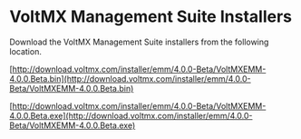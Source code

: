 ﻿  

VoltMX Management Suite Installers
================================

Download the VoltMX Management Suite installers from the following location.

[http://download.voltmx.com/installer/emm/4.0.0-Beta/VoltMXEMM-4.0.0.Beta.bin](http://download.voltmx.com/installer/emm/4.0.0-Beta/VoltMXEMM-4.0.0.Beta.bin)

[http://download.voltmx.com/installer/emm/4.0.0-Beta/VoltMXEMM-4.0.0.Beta.exe](http://download.voltmx.com/installer/emm/4.0.0-Beta/VoltMXEMM-4.0.0.Beta.exe)
